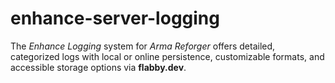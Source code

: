 # enhance-server-logging
The *Enhance Logging* system for *Arma Reforger* offers detailed, categorized logs with local or online persistence, customizable formats, and accessible storage options via **flabby.dev**.
